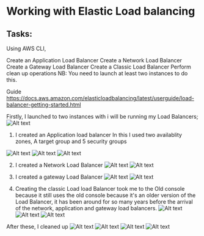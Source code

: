 # Working with Elastic Load balancing
## Tasks: 

Using AWS CLI,

Create an Application Load Balancer
Create a Network Load Balancer
Create a Gateway Load Balancer
Create a Classic Load Balancer
Perform clean up operations
NB: You need to launch at least two instances to do this.

Guide https://docs.aws.amazon.com/elasticloadbalancing/latest/userguide/load-balancer-getting-started.html

Firstly, I launched to two instances with i will be running my Load Balancers;  
![Alt text](../../images/Screenshot%20(1175).png)
1. I created an Application load balancer
In this I used two availablity zones, A target group and 5 security groups

![Alt text](../../images/Screenshot%20(1177).png)
![Alt text](../../images/Screenshot%20(1178).png)
![Alt text](../../images/Screenshot%20(1179).png)


2. I created a Network Load Balancer 
![Alt text](../../images/Screenshot%20(1180).png)
![Alt text](../../images/Screenshot%20(1181).png)

3. I created a gateway Load Balancer
![Alt text](../../images/Screenshot%20(1183).png)
![Alt text](../../images/Screenshot%20(1184).png)

4. Creating the classic Load load Balancer took me to the Old console because it still uses the old console because it's an older version of the Load Balancer, it has been around for so many years before the arrival of the network, application and gateway load balancers.
![Alt text](../../images/Screenshot%20(1185).png)
![Alt text](../../images/Screenshot%20(1186).png)
![Alt text](../../images/Screenshot%20(1188).png)

After these, I cleaned up
![Alt text](../../images/Screenshot%20(1182).png)
![Alt text](../../images/Screenshot%20(1189).png)
![Alt text](../../images/Screenshot%20(1190).png)
![Alt text](../../images/Screenshot%20(1191).png)





